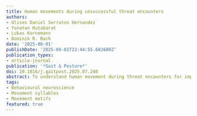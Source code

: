 ```yaml
---
title: Human movements during unsuccessful threat encounters
authors:
- Ulises Daniel Serratos Hernandez
- Yonatan Hutabarat
- Lukas Kornemann
- Dominik R. Bach
date: '2025-08-01'
publishDate: '2025-08-01T22:44:55.682680Z'
publication_types:
- article-journal
publication: '*Gait & Posture*'
doi: 10.1016/j.gaitpost.2025.07.240
abstract: To understand human movement during threat encounters for improving emergency response, this study investigated how environmental, threat, and personal factors influence behavior during failed encounters in an ethical, immersive setting. Twenty-three participants performed a goal-directed task in a virtual reality (VR) environment while avoiding threats, with their full-body movements recorded by a motion capture (MoCap) system. Using unsupervised machine learning on the kinematic data, 22 distinct "movement syllables" were identified, and the analysis focused on the final action executed before capture across 221 unsuccessful encounters. The results showed that failures were most commonly preceded by goal-directed actions like 'walk' (~43%) and 'reach' (~15%), rather than overt escape attempts like 'run' (~4%), with the choice of action being significantly influenced by threat type, visibility, and the presence of a safehouse. The discussion highlights that these findings suggest failures often stem from cognitive lapses in situational awareness rather than an inability to escape, and clustering revealed seven distinct participant behavioural groups, indicating stable, individual coping strategies. This integrated VR/MoCap/ML methodology provides objective insights into behavior under duress, with direct implications for enhancing safety training and crowd simulation models.
tags: 
- Behavioural neuroscience
- Movement syllables
- Movement motifs
featured: true
---
```


